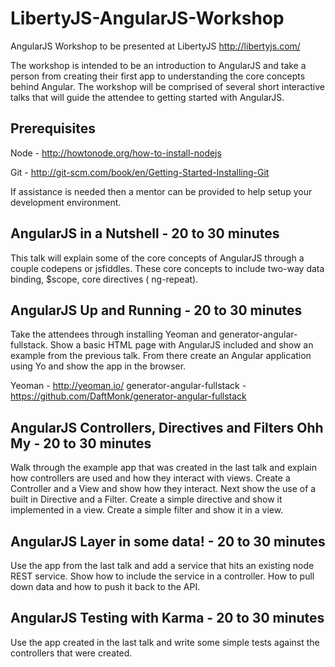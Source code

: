 LibertyJS-AngularJS-Workshop
============================

AngularJS Workshop to be presented at LibertyJS http://libertyjs.com/ 

The workshop is intended to be an introduction to AngularJS and take a person from creating their first app to understanding the core concepts behind Angular.  The workshop will be comprised of several short interactive talks that will guide the attendee to getting started with AngularJS.

Prerequisites
-------------
Node - http://howtonode.org/how-to-install-nodejs

Git - http://git-scm.com/book/en/Getting-Started-Installing-Git

If assistance is needed then a mentor can be provided to help setup your development environment.

AngularJS in a Nutshell - 20 to 30 minutes
-------------------------------------------------

This talk will explain some of the core concepts of AngularJS through a couple codepens or jsfiddles.  These core concepts to include two-way data binding, $scope, core directives ( ng-repeat).

AngularJS Up and Running - 20 to 30 minutes
-------------------------------------------------

Take the attendees through installing Yeoman and generator-angular-fullstack.  Show a basic HTML page with AngularJS included and show an example from the previous talk. From there create an Angular application using Yo and show the app in the browser.

Yeoman - http://yeoman.io/
generator-angular-fullstack - https://github.com/DaftMonk/generator-angular-fullstack

AngularJS Controllers, Directives and Filters Ohh My - 20 to 30 minutes
------------------------------------------------------------------------------

Walk through the example app that was created in the last talk and explain how controllers are used and how they interact with views.  Create a Controller and a View and show how they interact. Next show the use of a built in Directive and a Filter.  Create a simple directive and show it implemented in a view.  Create a simple filter and show it in a view.

AngularJS Layer in some data! - 20 to 30 minutes
-------------------------------------------------------

Use the app from the last talk and add a service that hits an existing node REST service.  Show how to include the service in a controller.  How to pull down data and how to push it back to the API.

AngularJS Testing with Karma - 20 to 30 minutes
------------------------------------------------------

Use the app created in the last talk and write some simple tests against the controllers that were created.  

